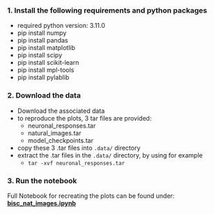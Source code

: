 ### 1. Install the following requirements and python packages
- required python version: 3.11.0
- pip install numpy
- pip install pandas
- pip install matplotlib
- pip install scipy
- pip install scikit-learn
- pip install mpl-tools
- pip install pylablib

### 2. Download the data
- Download the associated data
- to reproduce the plots, 3 tar files are provided:
  - neuronal_responses.tar
  - natural_images.tar
  - model_checkpoints.tar
- copy these 3 .tar files into `.data/` directory
- extract the .tar files in the `.data/` directory, by using for example
  - `tar -xvf neuronal_responses.tar`

### 3. Run the notebook
Full Notebook for recreating the plots can be found under: [**bisc_nat_images.ipynb**](./bisc_nat_images.ipynb)
